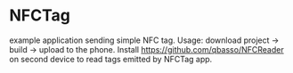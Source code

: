 # NFCTag
example application sending simple NFC tag. Usage: download project -> build -> upload to the phone. Install https://github.com/qbasso/NFCReader on second device to read tags emitted by NFCTag app.
